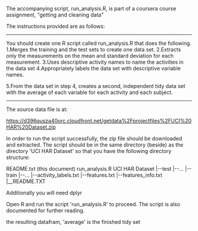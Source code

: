 The accompanying script, run_analysis.R, is part of a coursera course assignment, "getting and cleaning data"

The instructions provided are as follows:

-----------------------------------------------

You should create one R script called run_analysis.R that does the following. 
1.Merges the training and the test sets to create one data set.
2.Extracts only the measurements on the mean and standard deviation for each measurement. 
3.Uses descriptive activity names to name the activities in the data set
4.Appropriately labels the data set with descriptive variable names. 

5.From the data set in step 4, creates a second, independent tidy data set with the average of each variable for each activity and each subject.

-----------------------------------------------

The source data file is at:


https://d396qusza40orc.cloudfront.net/getdata%2Fprojectfiles%2FUCI%20HAR%20Dataset.zip 

In order to run the script successfully, the zip file should be downloaded and extracted.  The script should be in the same directory (beside) as the directory 'UCI HAR Dataset' so that you have the following directory structure:

README.txt (this document)
run_analysis.R
UCI HAR Dataset
  |--test
    |--...
  |--train
    |--...
  |--activity_labels.txt
  |--features.txt
  |--features_info.txt
  |__README.TXT
  

Additionally you will need dplyr

Open R and run the script 'run_analysis.R' to proceed.  The script is also documented for further reading.

the resulting datafram, 'average' is the finished tidy set

